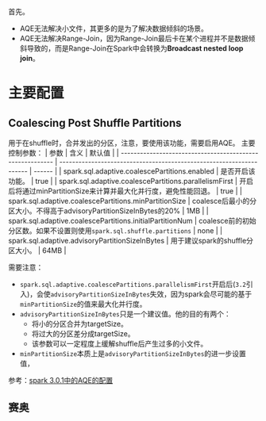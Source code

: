 首先。
- AQE无法解决小文件，其更多的是为了解决数据倾斜的场景。
- AQE无法解决Range-Join，因为Range-Join最后卡在某个进程并不是数据倾斜导致的，而是Range-Join在Spark中会转换为**Broadcast nested loop join**。


# 主要配置
## Coalescing Post Shuffle Partitions
用于在shuffle时，合并发出的分区，注意，要使用该功能，需要启用AQE。
主要控制参数：
| 参数                                                      | 含义                                                                 | 默认值 |
| --------------------------------------------------------- | -------------------------------------------------------------------- | ------ |
| spark.sql.adaptive.coalescePartitions.enabled             | 是否开启该功能。                                                     | true   |
| spark.sql.adaptive.coalescePartitions.parallelismFirst    | 开启后将通过minPartitionSize来计算并最大化并行度，避免性能回退。     | true   |
| spark.sql.adaptive.coalescePartitions.minPartitionSize    | coalesce后最小的分区大小。不得高于advisoryPartitionSizeInBytes的20%  | 1MB    |
| spark.sql.adaptive.coalescePartitions.initialPartitionNum | coalesce前的初始分区数。如果不设置则使用`spark.sql.shuffle.partitions` | none   |
| spark.sql.adaptive.advisoryPartitionSizeInBytes   | 用于建议spark的shuffle分区大小。                                                                    | 64MB        |

需要注意：
- `spark.sql.adaptive.coalescePartitions.parallelismFirst`开启后(`3.2`引入)，会使`advisoryPartitionSizeInBytes`失效，因为spark会尽可能的基于`minPartitionSize`的值来最大化并行度。
- `advisoryPartitionSizeInBytes`只是一个建议值。他的目的有两个：
	- 将小的分区合并为targetSize。
	- 将过大的分区差分成targetSize。
	- 该参数可以一定程度上缓解shuffle后产生过多的小文件。
- `minPartitionSize`本质上是`advisoryPartitionSizeInBytes`的进一步设置值，

参考：[spark 3.0.1中的AQE的配置](https://segmentfault.com/a/1190000038342937)

## 赛奥
